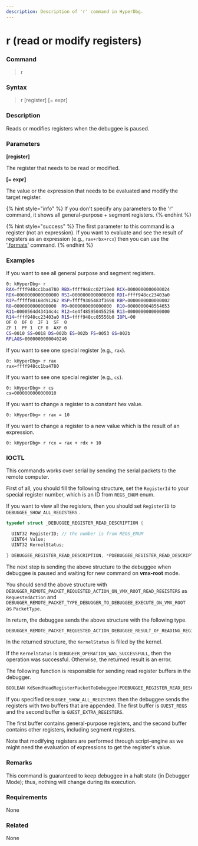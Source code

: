 ```yaml
---
description: Description of 'r' command in HyperDbg.
---
```


# r (read or modify registers)

### Command

> r

### Syntax

> r \[register] \[= expr]

### Description

Reads or modifies registers when the debuggee is paused.

### Parameters

**\[register]**

The register that needs to be read or modified.

**\[= expr]**

The value or the expression that needs to be evaluated and modify the target register.

{% hint style="info" %}
If you don't specify any parameters to the 'r' command, it shows all general-purpose + segment registers.
{% endhint %}

{% hint style="success" %}
The first parameter to this command is a register (not an expression). If you want to evaluate and see the result of registers as an expression (e.g., `rax+rbx+rcx`) then you can use the '[.formats](https://docs.hyperdbg.org/commands/meta-commands/.formats)' command.
{% endhint %}

### Examples

If you want to see all general purpose and segment registers.

```bash
0: kHyperDbg> r
RAX=ffff948cc1ba4780 RBX=ffff948cc02f19e0 RCX=0000000000000024
RDX=0000000000000000 RSI=0000000000000000 RDI=ffff948cc23403a0
RIP=fffff80168d91262 RSP=ffff9305483f3698 RBP=0000000000000002
R8=0000000000000000  R9=0000000000000000  R10=0000000048564653
R11=0000564d43414c4c R12=4e4f485950455256 R13=0000000000000000
R14=ffff948cc23403a0 R15=ffff948cc05556b0 IOPL=00
OF 0  DF 0  IF 1  SF  0
ZF 1  PF 1  CF 0  AXF 0
CS=0010 SS=0018 DS=002b ES=002b FS=0053 GS=002b
RFLAGS=0000000000040246
```

If you want to see one special register (e.g., `rax`).

```
0: kHyperDbg> r rax
rax=ffff948cc1ba4780
```

If you want to see one special register (e.g., `cs`).

```
0: kHyperDbg> r cs
cs=0000000000000010
```

If you want to change a register to a constant hex value.

```
0: kHyperDbg> r rax = 10
```

If you want to change a register to a new value which is the result of an expression.

```
0: kHyperDbg> r rcx = rax + rdx + 10
```

### IOCTL

This commands works over serial by sending the serial packets to the remote computer.

First of all, you should fill the following structure, set the `RegisterId` to your special register number, which is an ID from `REGS_ENUM` enum.

If you want to view all the registers, then you should set `RegisterID` to `DEBUGGEE_SHOW_ALL_REGISTERS` .

```c
typedef struct _DEBUGGEE_REGISTER_READ_DESCRIPTION {

  UINT32 RegisterID; // the number is from REGS_ENUM
  UINT64 Value;
  UINT32 KernelStatus;

} DEBUGGEE_REGISTER_READ_DESCRIPTION, *PDEBUGGEE_REGISTER_READ_DESCRIPTION;
```

The next step is sending the above structure to the debuggee when debuggee is paused and waiting for new command on **vmx-root** mode.

You should send the above structure with `DEBUGGER_REMOTE_PACKET_REQUESTED_ACTION_ON_VMX_ROOT_READ_REGISTERS` as `RequestedAction` and `DEBUGGER_REMOTE_PACKET_TYPE_DEBUGGER_TO_DEBUGGEE_EXECUTE_ON_VMX_ROOT` as `PacketType`.

In return, the debuggee sends the above structure with the following type.

```c
DEBUGGER_REMOTE_PACKET_REQUESTED_ACTION_DEBUGGEE_RESULT_OF_READING_REGISTERS
```

In the returned structure, the `KernelStatus` is filled by the kernel.

If the `KernelStatus` is `DEBUGEER_OPERATION_WAS_SUCCESSFULL`, then the operation was successful. Otherwise, the returned result is an error.

The following function is responsible for sending read register buffers in the debugger.

```c
BOOLEAN KdSendReadRegisterPacketToDebuggee(PDEBUGGEE_REGISTER_READ_DESCRIPTION RegDes);
```

If you specified `DEBUGGEE_SHOW_ALL_REGISTERS` then the debuggee sends the registers with two buffers that are appended. The first buffer is `GUEST_REGS` and the second buffer is `GUEST_EXTRA_REGISTERS`.

The first buffer contains general-purpose registers, and the second buffer contains other registers, including segment registers.

Note that modifying registers are performed through script-engine as we might need the evaluation of expressions to get the register's value.

### Remarks

This command is guaranteed to keep debuggee in a halt state (in Debugger Mode); thus, nothing will change during its execution.

### Requirements

None

### Related

None
